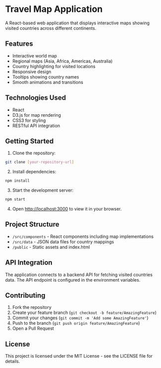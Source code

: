 # Travel Map Application

A React-based web application that displays interactive maps showing visited countries across different continents.

## Features

- Interactive world map
- Regional maps (Asia, Africa, Americas, Australia)
- Country highlighting for visited locations
- Responsive design
- Tooltips showing country names
- Smooth animations and transitions

## Technologies Used

- React
- D3.js for map rendering
- CSS3 for styling
- RESTful API integration

## Getting Started

1. Clone the repository:
```bash
git clone [your-repository-url]
```

2. Install dependencies:
```bash
npm install
```

3. Start the development server:
```bash
npm start
```

4. Open [http://localhost:3000](http://localhost:3000) to view it in your browser.

## Project Structure

- `/src/components` - React components including map implementations
- `/src/data` - JSON data files for country mappings
- `/public` - Static assets and index.html

## API Integration

The application connects to a backend API for fetching visited countries data. The API endpoint is configured in the environment variables.

## Contributing

1. Fork the repository
2. Create your feature branch (`git checkout -b feature/AmazingFeature`)
3. Commit your changes (`git commit -m 'Add some AmazingFeature'`)
4. Push to the branch (`git push origin feature/AmazingFeature`)
5. Open a Pull Request

## License

This project is licensed under the MIT License - see the LICENSE file for details.
